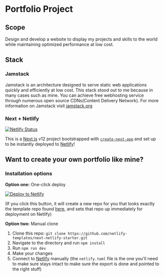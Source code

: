 # Portfolio Project

## Scope

Design and develop a website to display my projects and skills to the world while maintaining optimized performance at low cost.

## Stack

### Jamstack

Jamstack is an architecture designed to serve static web applications quickly and efficiently at low cost. This stack stood out to me because in many cases such as mine. You can achieve free webhosting service through numerous open source CDNs(Content Delivery Network). For more information on Jamstack visit [jamstack.org](https://jamstack.org/)

### Next + Netlify

[![Netlify Status](https://api.netlify.com/api/v1/badges/588ca346-25c3-4670-b7da-854d24a03d32/deploy-status)](https://app.netlify.com/sites/levthedev-portfolio/deploys)

This is a [Next.js](https://nextjs.org/) v12 project bootstrapped with [`create-next-app`](https://github.com/vercel/next.js/tree/canary/packages/create-next-app) and set up to be instantly deployed to [Netlify](https://url.netlify.com/SyTBPVamO)!

## Want to create your own portfolio like mine?

### Installation options

**Option one:** One-click deploy

[![Deploy to Netlify](https://www.netlify.com/img/deploy/button.svg)](https://app.netlify.com/start/deploy?repository=https://github.com/netlify-templates/next-netlify-starter&utm_source=github&utm_medium=nextstarter-cs&utm_campaign=devex-cs)

(If you click this button, it will create a new repo for you that looks exactly the template repo found [here](https://github.com/netlify-templates/next-netlify-starter), and sets that repo up immediately for deployment on Netlify)

**Option two:** Manual clone

1. Clone this repo: `git clone https://github.com/netlify-templates/next-netlify-starter.git`
2. Navigate to the directory and run `npm install`
3. Run `npm run dev`
4. Make your changes
5. Connect to [Netlify](https://url.netlify.com/Bk4UicocL) manually (the `netlify.toml` file is the one you'll need to make sure stays intact to make sure the export is done and pointed to the right stuff)
